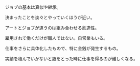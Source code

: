 ジョブの基本は真似や継承。

決まったことを淡々とやっていくほうが近い。

アートとジョブが違うのは組み合わせる創造性。

雇用されて働くだけが職人ではない。自営業もいる。

仕事をさらに具体化したもので、特に金銭が発生するもの。

実績を積んでいかないと歳をとった時に仕事を得るのが難しくなる。
